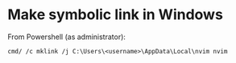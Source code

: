 
# Make symbolic link in Windows

From Powershell (as administrator):
```
cmd/ /c mklink /j C:\Users\<username>\AppData\Local\nvim nvim
```

